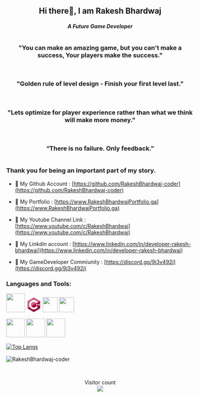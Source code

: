 
 
<h2 align ="center" > Hi there👋, I am Rakesh Bhardwaj </h2>

<h5 align = "center" >A Future Game Developer</h5> 

# 

<h3 align="center">"You can make an amazing game, but you can't make a success, Your players make the success."</h3></br>

<h3 align="center">"Golden rule of level design - Finish your first level last."</h3></br>

<h3 align="center">
"Lets optimize for player experience rather than what we think will make more money."</h3></br>

<h3 align = "center">“There is no failure. Only feedback.”</h3>

#
### Thank you for being an important part of my story.
- 📝 My Github Account : [https://github.com/RakeshBhardwaj-coder](https://github.com/RakeshBhardwaj-coder)

- 📝 My Portfolio : [https://www.RakeshBhardwajPortfolio.ga](https://www.RakeshBhardwajPortfolio.ga)

- 📝 My Youtube Channel Link : [https://www.youtube.com/c/RakeshBhardwaj](https://www.youtube.com/c/RakeshBhardwaj)

-  📝 My Linkdin account : [https://www.linkedin.com/in/developer-rakesh-bhardwaj](https://www.linkedin.com/in/developer-rakesh-bhardwaj)

- 📝 My GameDeveloper Commiunity : [https://discord.gg/9j3v492j](https://discord.gg/9j3v492j)



<h3 align="left">Languages and Tools:</h3>

<p align="left">

 <img src="https://img.icons8.com/nolan/344/java-coffee-cup-logo.png"  width="50" height="50"/> <img src="https://raw.githubusercontent.com/devicons/devicon/master/icons/cplusplus/cplusplus-original.svg" width="40" height="40"/>  <img src="https://img.icons8.com/color/344/c-sharp-logo-2.png"  width="40" height="40"/>  <img src="https://img.icons8.com/color/344/flutter.png"  width="40" height="40"/> 
 
 <img src="https://img.icons8.com/nolan/344/unity.png"  width="50" height="50"/> <img src="https://img.icons8.com/nolan/344/blender-3d.png" width="50" height="50"/> <img src="https://img.icons8.com/nolan/344/android-studio--v3.png"  width="50" height="50"/>

 


[![Top Langs](https://github-readme-stats.vercel.app/api/top-langs/?username=rakeshbhardwaj-coder&layout=compact)](https://github.com/rakeshBhardwaj-coder/github-readme-stats)

<p><img align="center" src="https://github-readme-stats.vercel.app/api?username=RakeshBhardwaj-coder&show_icons=true&locale=en" alt="RakeshBhardwaj-coder" /></p>

</h3>
<br>
<p align="center"> 
  Visitor count<br>
  <img src="https://profile-counter.glitch.me/RakeshBhardwaj-coder/count.svg" />
</p>
